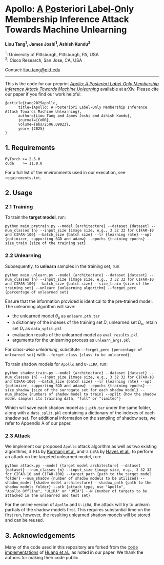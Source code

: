 # Apollo: <u>A</u> <u>Po</u>steriori <u>L</u>abe<u>l</u>-<u>O</u>nly Membership Inference Attack Towards Machine Unlearning

**Liou Tang<sup>1</sup>, James Joshi<sup>1</sup>, Ashish Kundu<sup>2</sup>**

<sup>1</sup>: University of Pittsburgh, Pittsburgh, PA, USA  
<sup>2</sup>: Cisco Research, San Jose, CA, USA

Contact: <liou.tang@pitt.edu>

---

This is the code for our preprint [*Apollo: <u>A</u> <u>Po</u>steriori <u>L</u>abe<u>l</u>-<u>O</u>nly Membership Inference Attack Towards Machine Unlearning*](https://arxiv.org/abs/2506.09923) available at arXiv. Please cite our paper if you find our work helpful:

```
@article{tang2025apollo,
      title={Apollo: A Posteriori Label-Only Membership Inference Attack Towards Machine Unlearning}, 
      author={Liou Tang and James Joshi and Ashish Kundu},
      journal={CoRR},
      volume={abs/2506.09923},
      year= {2025}
}
```

## 1. Requirements

```
PyTorch >= 2.5.0
cuda    >= 11.8.0
```

For a full list of the environments used in our execution, see `requirements.txt`.

## 2. Usage

### 2.1 Training

To train the **target model**, run:

```
python main_pretrain.py --model {architecture} --dataset {dataset} --num_classes {n} --input_size {image size, e.g., 3 32 32 for CIFAR-10 and CIFAR-100} --batch_size {batch size} --lr {learning rate} --opt {optimizer, supporting SGD and adamw} --epochs {training epochs} --size_train {size of the training set}
```

### 2.2 Unlearning

Subsequently, to **unlearn** samples in the training set, run:

```
python main_unlearn.py --model {architecture} --dataset {dataset} --num_classes {n} --input_size {image size, e.g., 3 32 32 for CIFAR-10 and CIFAR-100} --batch_size {batch size} --size_train {size of the training set} --unlearn {unlearning algorithm} --forget_perc {percentage of unlearned set}
```

Ensure that the information provided is identical to the pre-trained model. The unlearning algorithm will save:

* the unlearned model $\theta_u$ as `unlearn.pth.tar`
* a dictionary of the indexes of the training set $D$, unlearned set $D_u$, retain set $D_r$ as `data_split.pkl`
* evaluation results of the unlearned model as `eval_results.pkl`
* arguments for the unlearning process as `unlearn_args.pkl`

For *class-wise unlearning*, substitute `--forget_perc {percentage of unlearned set}` with `--forget_class {class to be unlearned}`.

To train shadow models for `Apollo` and `U-LiRA`, run:

```
python shadow_train.py --model {architecture} --dataset {dataset} --num_classes {n} --input_size {image size, e.g., 3 32 32 for CIFAR-10 and CIFAR-100} --batch_size {batch size} --lr {learning rate} --opt {optimizer, supporting SGD and adamw} --epochs {training epochs} --size_shadow {size of the surrogate set for each shadow model} --num_shadow {numbers of shadow model to train} --split {how the shadow model samples its training data, "full" or "limited"}
```

Which will save each shadow model as `i.pth.tar` under the same folder, along with a `data_split.pkl` containing a dictionary of the indexes of each shadow set. For additional information on the sampling of shadow sets, we refer to Appendix A of our paper.

### 2.3 Attack

We implement our proposed `Apollo` attack algorithm as well as two existing algorithms, `U-MIA` by [Kurmanji et al.](https://openreview.net/forum?id=OveBaTtUAT) and `U-LiRA` by [Hayes et al.](https://arxiv.org/abs/2403.01218), to perform an attack on the targeted unlearned model, run:

```
python attack.py --model {target model architecture} --dataset {dataset} --num_classes {n} --input_size {image size, e.g., 3 32 32 for CIFAR-10 and CIFAR-100} --target_path {path to the target model folder} --num_shadow {number of shadow models to be utilized} --shadow_model {shadow model architecture} --shadow_path {path to the shadow models folder} --atk {attack type, use "Apollo", "Apollo_Offline", "ULiRA" or "UMIA"} --N {number of targets to be attacked in the unlearned and test set}
```

For the online version of `Apollo` and `U-LiRA`, the attack will try to unlearn partials of the shadow models first. This requires substantial time on the first run, however, the resulting unlearned shadow models will be stored and can be reused.

## 3. Acknowledgements

Many of the code used in this repository are forked from the [code implementations](https://github.com/K1nght/Unified-Unlearning-w-Remain-Geometry) of [Huang et al.](https://arxiv.org/abs/2409.19732), as noted in our paper. We thank the authors for making their code public.